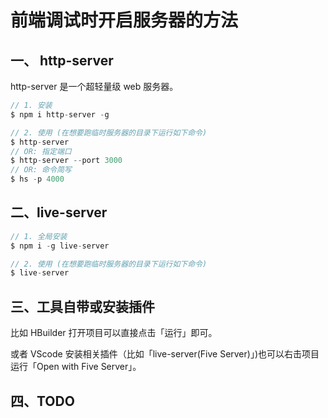 # 前端调试时开启服务器的方法

## 一、 http-server

http-server 是一个超轻量级 web 服务器。

```js
// 1. 安装
$ npm i http-server -g

// 2. 使用 (在想要跑临时服务器的目录下运行如下命令)
$ http-server
// OR: 指定端口
$ http-server --port 3000
// OR: 命令简写
$ hs -p 4000
```

## 二、live-server

```js
// 1. 全局安装
$ npm i -g live-server

// 2. 使用 (在想要跑临时服务器的目录下运行如下命令)
$ live-server
```

## 三、工具自带或安装插件

比如 HBuilder 打开项目可以直接点击「运行」即可。

或者 VScode 安装相关插件（比如「live-server(Five Server)」)也可以右击项目运行「Open with Five Server」。

## 四、TODO
